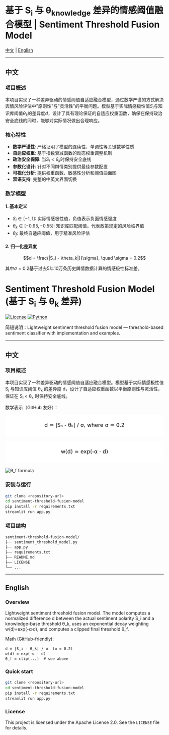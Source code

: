 # 基于 S<sub>i</sub> 与 θ<sub>knowledge</sub> 差异的情感阈值融合模型 | Sentiment Threshold Fusion Model

[中文](#中文) | [English](#english)

---

## 中文

### 项目概述

本项目实现了一种差异驱动的情感阈值自适应融合模型，通过数学严谨的方式解决舆情风险评估中"原则性"与"灵活性"的平衡问题。模型基于实际情感极性值$S_i$与知识库阈值$\theta_k$的差异度$d$，设计了具有理论保证的自适应权重函数，确保在保持政治安全底线的同时，能够对实际情况做出合理响应。

### 核心特性

- **数学严谨性**: 严格证明了模型的连续性、单调性等关键数学性质
- **自适应权重**: 基于指数衰减函数的动态权重调整机制
- **政治安全保障**: 当$S_i < \theta_k$时保持安全底线
- **参数化设计**: 针对不同舆情类别提供最佳参数配置
- **可视化分析**: 提供权重函数、敏感性分析和阈值曲面图
- **双语支持**: 完整的中英文界面切换

### 数学模型

#### 1. 基本定义

- $S_i \in [-1, 1]$: 实际情感极性值，负值表示负面情感强度
- $\theta_k \in [-0.95, -0.55]$: 知识库匹配阈值，代表政策规定的风险临界值
- $\theta_f$: 最终自适应阈值，用于精准风险评估

#### 2. 归一化差异度

$$d = \frac{|S_i - \theta_k|}{\sigma}, \quad \sigma = 0.2$$

其中$\sigma = 0.2$基于过去5年10万条历史舆情数据计算的情感极性标准差。

# Sentiment Threshold Fusion Model (基于 S<sub>i</sub> 与 θ<sub>k</sub> 差异)

[![License](https://img.shields.io/badge/license-Apache%202.0-blue.svg)](./LICENSE) [![Python](https://img.shields.io/badge/python-3.8%2B-yellow.svg)](https://www.python.org/)

简短说明：Lightweight sentiment threshold fusion model — threshold-based sentiment classifier with implementation and examples.

---

## 中文

### 项目概述

本项目实现了一种差异驱动的情感阈值自适应融合模型。模型基于实际情感极性值 S<sub>i</sub> 与知识库阈值 θ<sub>k</sub> 的差异度 d，设计了自适应权重函数以平衡原则性与灵活性，保证在 S<sub>i</sub> &lt; θ<sub>k</sub> 时保持安全底线。

数学表示（GitHub 友好）：

![d formula](assets/eq_d.svg)

![w(d) formula](assets/eq_wd.svg)

![θ_f formula](assets/eq_theta.svg)

### 安装与运行

```bash
git clone <repository-url>
cd sentiment-threshold-fusion-model
pip install -r requirements.txt
streamlit run app.py
```

### 项目结构

```
sentiment-threshold-fusion-model/
├── sentiment_threshold_model.py
├── app.py
├── requirements.txt
├── README.md
├── LICENSE
└── ...
```

---

## English

### Overview

Lightweight sentiment threshold fusion model. The model computes a normalized difference d between the actual sentiment polarity S_i and a knowledge-base threshold θ_k, uses an exponential decay weighting w(d)=exp(-α·d), and computes a clipped final threshold θ_f.

Math (GitHub-friendly):

```text
d = |S_i - θ_k| / σ  (σ = 0.2)
w(d) = exp(-α · d)
θ_f = clip(...)  # see above
```

### Quick start

```bash
git clone <repository-url>
cd sentiment-threshold-fusion-model
pip install -r requirements.txt
streamlit run app.py
```

### License

This project is licensed under the Apache License 2.0. See the `LICENSE` file for details.
